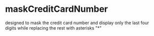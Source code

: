 # maskCreditCardNumber
designed to mask the credit card number and display only the last four digits while replacing the rest with asterisks "*"
